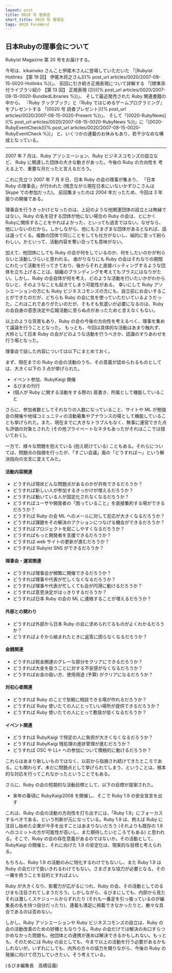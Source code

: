 ```yaml
---
layout: post
title: 0020 号 巻頭言
short_title: 0020 号 巻頭言
tags: 0020 ForeWord
---
```



## 日本Rubyの理事会について

Rubyist Magazine 第 20 号をお届けする。

今号は、kikaineko さんこと伊尾木さんに登場していただいた
「[Rubyist Hotlinks 【第 19 回】 伊尾木将之さん]({% post_url articles/0020/2007-08-15-0020-Hotlinks %})」、
前回に引き続き正規表現について詳解する
「[標準添付ライブラリ紹介 【第 13 回】 正規表現 (2)]({% post_url articles/0020/2007-08-15-0020-BundledLibraries %})」、
そして最近発売された Ruby 関連書籍の中から、
『Ruby クックブック』と『Ruby ではじめるゲームプログラミング』をプレゼントする
「[0020 号 読者プレゼント]({% post_url articles/0020/2007-08-15-0020-Present %})」、
そして「[0020-RubyNews]({% post_url articles/0020/2007-08-15-0020-RubyNews %})」に「[0020-RubyEventCheck]({% post_url articles/0020/2007-08-15-0020-RubyEventCheck %})」
と、いくつかの連載のお休みもあり、若干少なめな構成となっている。

----
2007 年 7 月は、Ruby アソシエーション、Ruby ビジネスコモンズの設立など、
Ruby に関連した団体の大きな動きがあった。今後の Ruby の方向性を
考える上で、重要な月だったと言えるだろう。

これに先立つ 2007 年 7 月 8 日、日本 Ruby の会の理事が集まり、
「日本 Ruby の理事会」が行われた
(残念ながら現在日本にいないかずひこさんは Skype での参加だった)。
前回集まったのは 2004 年だったため、今回は 3 年振りの開催である。

理事会を行うきっかけとなったのは、上記のような他関連団体の設立とは無縁ではない。Ruby の名を冠する団体が他にない場合の Ruby の会は、とにかく Rubyに関係することをやればよかった、といっても過言ではない。なぜなら、他にいないのだから。しかしながら、他にもさまざまな団体があるとなれば、話は違ってくる。複数の団体で同じことをしても仕方がないし、端的に言って紛らわしい。かといって、活動内容を奪い合っても意味がない。

加えて、他団体にしても Ruby の会が何をしているのか、何をしたいのかが判らないと活動しづらいと思われる。
曲がりなりにも Ruby の会はそれなりの期間にわたって活動を行ってきており、後からそれと直接バッティングするような団体を立ち上げることは、組織のブランディングを考えてもプラスにはなりがたい。しかし、Ruby の会自体が何を考え、どのような活動を行いたいかがわからないと、そのようなことも起きてしまう可能性がある。
幸いにして Ruby アソシエーションの方にも Ruby ビジネスコモンズの方にも、設立前にお会いすることができたのだが、どちらも Ruby の会に気を使っていただいているようだった。これはこれでありがたいのだが、そもそも気遣いが必要になるのは、Ruby の会自身の意思決定や広報活動に至らぬ点があったためと言えなくもない。

以上のような背景もあり、Ruby の会の今後の方向性を考えるべく、理事を集めて議論を行うこととなった。
もっとも、今回は具体的な活動はあまり触れず、大枠として日本 Ruby の会がどのような活動を行うべきか、認識のすりあわせを行う場となった。

理事会で話した内容については以下にまとめておく。

まず、現在までの Ruby の会の活動のうち、その意義が認められるものとしては、大きく以下の 3 点が挙げられた。

* イベント参加、RubyKaigi 開催
* るびまの刊行
* (個人が Ruby に関する活動をする際の) 肩書き、所属として機能していること


さらに、参加者数としてそれなりの人数になっていること、サイトや ML が勉強会の開催や地域コミュニティの活動募集やアナウンスの場として機能していることも挙げられた。また、現在までに大きなトラブルもなく、無事に運営できた点も評価の対象とされた (その他プライベートなネタもあったがそれはここでは措いておく)。

一方で、様々な問題を抱えている (抱え続けている) こともある。それらについては、問題点の指摘を行ったが、「すごい会議」風の「どうすれば〜」という解決指向の文言に変えてみた。

#### 活動内容関連

* どうすれば現状どんな問題点があるのかが共有できるだろうか？
* どうすれば新しい人が参加するきっかけが増えるだろうか？
* どうすれば動いている人が固定化されなくなるだろうか？
* どうすればユーザや開発者の「困っていること」を直接集約する場ができるだろうか？
* どうすれば Ruby の会 ML へのメールに対して反応が大きくなるだろうか？
* どうすれば課題をその解決のアクションにつなげる機会ができるだろうか？
* どうすればプロジェクトを起こしやすくなるだろうか？
* どうすればもっと開発者を支援できるだろうか？
* どうすれば web サイトの更新が進むだろうか？
* どうすれば Rubyist SNS ができるだろうか？


#### 理事会・運営関連

* どうすれば理事会が頻繁に開催できるだろうか？
* どうすれば理事や代表が忙しくなくなるだろうか？
* どうすれば理事や代表が忙しくても会が円滑に動けるだろうか？
* どうすれば意思決定がはっきりするだろうか？
* どうすれば日本 Ruby の会の ML に連絡することが増えるだろうか？


#### 外部との関わり

* どうすれば外部から日本 Ruby の会に求められてるものがよくわかるだろうか？
* どうすればよそから絡まれたときに返答に困らなくなるだろうか？


#### 金銭関連

* どうすれば税金関連のグレーな部分をクリアにできるだろうか？
* どうすれば大金を扱うことに対する不安感がなくなるだろうか？
* どうすればお金の扱い方、使用用途 (予算) がクリアになるだろうか？


#### 対初心者関連

* どうすれば Ruby のことで気軽に相談できる場が作れるだろうか？
* どうすれば Ruby 使いたての人にとっていい場所が提供できるだろうか？
* どうすれば Ruby 使いたての人にとって敷居が低くなるだろうか？


#### イベント関連

* どうすれば RubyKaigi で特定の人に負担が大きくなくなるだろうか？
* どうすれば RubyKaigi 残処理の進捗管理が進むだろうか？
* どうすれば OSC や LL* への参加について積極的に動けるだろうか？


これらはあまり新しいものではなく、以前から指摘され続けてきたところである。にも関わらず、未だに問題点として挙げられてしまう、ということは、根本的な対応を行ってこれなかったということでもある。

さらに、Ruby の会の短期的な活動目標として、以下の目標が提案された。

* 来年の春頃に RubyKaigi2008 を開催し、そこで Ruby 1.9 の安全宣言を出す


これは、Ruby の会の活動の方向性を打ち出すには、「Ruby 1.9」にフォーカスするべきである、という判断が元になっている。Ruby 1.9 は、例えば Ruby に注目し始めた企業が今手を出すことはあまりないだろう (それよりも既存の 1.8 へのコミットの方が可能性が高いし、また期待したいところでもある) と思われる。そこで、Ruby の会の存在意義があるのではないか。その活動として、RubyKaigi の開催と、それに向けた 1.9 の安定化は、現実的な目標と考えられる。

もちろん、Ruby 1.9 の活動のみに特化するわけでもないし、また Ruby 1.9 は Ruby の会だけで扱いきれるわけでもない。さまざまな協力が必要となる。その一翼を担うことを目的とすればよい。

Ruby が大きくなり、影響力が広がるにつれ、Ruby の会、その活動としてのるびまも注目されてしまうだろう。しかしながら、るびまにしても、内部から見たそれは激しくスケジュールからずれたり (それも一番足を引っ張っているのが編集長の名を持つ自分だったり)、連載も満足に掲載できなかったりと、散々な具合であるのは否めない。

しかし、Ruby アソシエーションや Ruby ビジネスコモンズの設立は、Ruby の会の活動改善のための好機ともなりうる。Ruby の会だけでは解決の糸口すらつかめなかった問題も、他団体との連携が進めば解決できるかもしれない。もっとも、そのためには Ruby の会としても、今まで以上の活動を行う必要があるかもしれないが。いずれにしても、内外の方々の協力を賜りながら、今後の Ruby の発展に向けて尽力していきたい。そう考えている。

(るびま編集長　高橋征義)


